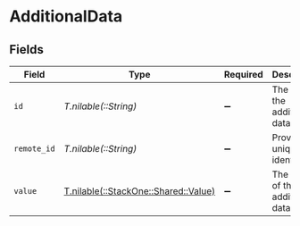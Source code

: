 # AdditionalData


## Fields

| Field                                                                | Type                                                                 | Required                                                             | Description                                                          | Example                                                              |
| -------------------------------------------------------------------- | -------------------------------------------------------------------- | -------------------------------------------------------------------- | -------------------------------------------------------------------- | -------------------------------------------------------------------- |
| `id`                                                                 | *T.nilable(::String)*                                                | :heavy_minus_sign:                                                   | The type of the additional data                                      | learning_outcomes                                                    |
| `remote_id`                                                          | *T.nilable(::String)*                                                | :heavy_minus_sign:                                                   | Provider's unique identifier                                         | 8187e5da-dc77-475e-9949-af0f1fa4e4e3                                 |
| `value`                                                              | [T.nilable(::StackOne::Shared::Value)](../../models/shared/value.md) | :heavy_minus_sign:                                                   | The value of the additional data                                     | This is additional data                                              |